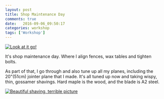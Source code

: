 ```yaml
---
layout: post
title: Shop Maintenance Day
comments: true
date:   2016-09-06_09:50:17 
categories: workshop
tags: ['Workshop']
---
```


[![Look at it go!](/assets/ShopTricks/Thumbnails/JointerPlane.jpg)](/assets/ShopTricks/JointerPlane.jpg)

It's shop maintenance day. Where I align fences, wax tables and tighten bolts.

As part of that, I go through and also tune up all my planes, including the 20"(51cm) jointer plane that I made. It's all tuned up now and taking wispy, thin, gossamer shavings. Hard maple is the wood, and the blade is A2 steel.

[![Beautiful shaving, terrible picture](/assets/ShopTricks/Thumbnails/ThinShaving.jpg)](/assets/ShopTricks/ThinShaving.jpg)
